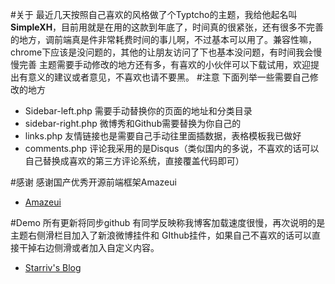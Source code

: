 #关于
 最近几天按照自己喜欢的风格做了个Typtcho的主题，我给他起名叫**SimpleXH**，目前用就是在用的这款到年底了，时间真的很紧张，还有很多不完善的地方，调前端真是件非常耗费时间的事儿啊，不过基本可以用了。兼容性嘛，chrome下应该是没问题的，其他的让朋友访问了下也基本没问题，有时间我会慢慢完善
 主题需要手动修改的地方还有多，有喜欢的小伙伴可以下载试用，欢迎提出有意义的建议或者意见，不喜欢也请不要黑。
#注意
下面列举一些需要自己修改的地方
* Sidebar-left.php  需要手动替换你的页面的地址和分类目录
* sidebar-right.php 微博秀和Github需要替换为你自己的
* links.php 友情链接也是需要自己手动往里面插数据，表格模板我已做好
* comments.php  评论我采用的是Disqus（类似国内的多说，不喜欢的话可以自己替换成喜欢的第三方评论系统，直接覆盖代码即可）


#感谢
感谢国产优秀开源前端框架Amazeui
* [Amazeui](http://amazeui.org/)


#Demo
所有更新将同步github
有同学反映称我博客加载速度很慢，再次说明的是主题右侧滑栏目加入了新浪微博挂件和 GIthub挂件，如果自己不喜欢的话可以直接干掉右边侧滑或者加入自定义内容。
* [Starriv's Blog](http://starriv.com/) 
